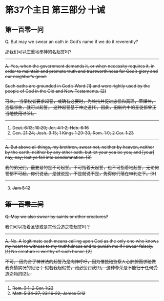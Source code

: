 # 第37个主日 第三部分 十诫

## 第一百零一问

Q. But may we swear an oath in God’s name
if we do it reverently?

那我们可以庄重地奉神的名起誓吗?

---

<del>
A. Yes, when the government demands it,
or when necessity requires it,
in order to maintain and promote truth and trustworthiness
for God’s glory and our neighbor’s good.

Such oaths are grounded in God’s Word [1]
and were rightly used by the people of God
in the Old and New Testaments. [2]

可以。
当掌权者要求起誓，或确有必要时，为维持并促进忠信和真理，荣耀神，造福邻舍，就可以起誓。
这种起誓基于神之道[1]，因此，旧新约中的圣徒都曾正当地使用过[2]。
</del>

---

1. Deut. 6:13; 10:20; Jer. 4:1-2; Heb. 6:16
2. Gen. 21:24; Josh. 9:15; 1 Kings 1:29-30; Rom. 1:9; 2 Cor. 1:23

---

A. But above all things, my brethren, swear not, neither by heaven, neither by the earth, neither by any other oath: but let your yea be yea; and [your] nay, nay; lest ye fall into condemnation. [3]

我的弟兄们，最要紧的是不可起誓。不可指着天起誓，也不可指着地起誓，无论何誓都不可起。你们说话，是就说是，不是就说不是，免得你们落在审判之下。[3]

---

3. Jam 5:12

## 第一百零二问

Q. May we also swear by saints or other creatures?

我们可以指着圣徒或是其他受造之物起誓吗？

---

A. No.
A legitimate oath means calling upon God
as the only one who knows my heart
to witness to my truthfulness
and to punish me if I swear falsely. [1]
No creature is worthy of such honor. [2]

不可。
因为合乎神律法的起誓乃是向神呼吁，因为惟独祂监察人心肺腑而求祂做我真情实况的见证；
假若我起假誓，祂必惩罚我[1]。
这种尊荣是不能归于任何受造之物的[2]。

---

1. Rom. 9:1; 2 Cor. 1:23
2. Matt. 5:34-37; 23:16-22; James 5:12


